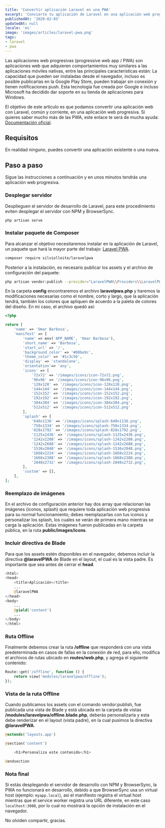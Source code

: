 ```yaml
---
title: 'Convertir aplicación Laravel en una PWA'
excerpt: 'Convierte tu aplicación de Laravel en una aplicación web progresiva (PWA) en minutos, para que pueda ser instalada en dispositivos móviles y de escritorio.'
publishedAt: '2020-02-05'
updatedAt: null
locale: 'es'
image: 'images/articles/laravel-pwa.png'
tags:
- laravel
- pwa
---
```


Las aplicaciones web progresivas (progressive web app / PWA) son aplicaciones web que adquieren comportamientos muy similares a las aplicaciones móviles nativas, entre las principales características están: La capacidad que pueden ser instaladas desde el navegador, incluso es posible publicarlas en la Google Play Store, pueden trabajar sin conexión y tienen notificaciones push. Esta tecnología fue creada por Google e incluso Microsoft ha decidido dar soporte en su tienda de aplicaciones para Windows.

El objetivo de este artículo es que podamos convertir una aplicación web con Laravel, común y corriente, en una aplicación web progresiva. Si quieres saber mucho más de las PWA, este enlace te será de mucha ayuda: [Documentación oficial](https://developers.google.com/web/fundamentals/codelabs/your-first-pwapp?hl=es).

<lite-youtube videoid="4af3btW1foc" disablenoscript></lite-youtube>

## Requisitos

En realidad ninguno, puedes convertir una aplicación existente o una nueva.

## Paso a paso

Sigue las instrucciones a continuación y en unos minutos tendrás una aplicación web progresiva.

### Desplegar servidor

Desplieguen el servidor de desarrollo de Laravel, para este procedimiento eviten desplegar el servidor con NPM y BrowserSync.

```bash
php artisan serve
```

### Instalar paquete de Composer

Para alcanzar el objetivo necesitaremos instalar en la aplicación de Laravel, un paquete que hará la mayor parte del trabajo: [Laravel PWA](https://github.com/silviolleite/laravel-pwa).

```bash
composer require silviolleite/laravelpwa
```

Posterior a la instalación, es necesario publicar los assets y el archivo de configuración del paquete:

```bash
php artisan vendor:publish --provider="LaravelPWA\\Providers\\LaravelPWAServiceProvider"
```

<article-ad></article-ad>

En la carpeta **config** encontraremos el archivo **laravelpwa.php** y haremos la modificaciones necesarias como el nombre, corto y largo, que la aplicación tendrá, también los colores que apliquen de acuerdo a la paleta de colores del diseño. En mi caso, el archivo quedó así:

```php
<?php

return [
    'name' => 'Omar Barbosa',
    'manifest' => [
        'name' => env('APP_NAME', 'Omar Barbosa'),
        'short_name' => 'Barbosa',
        'start_url' => '/',
        'background_color' => '#00be9c',
        'theme_color' => '#1c3c50',
        'display' => 'standalone',
        'orientation'=> 'any',
        'icons' => [
            '72x72' => '/images/icons/icon-72x72.png',
            '96x96' => '/images/icons/icon-96x96.png',
            '128x128' => '/images/icons/icon-128x128.png',
            '144x144' => '/images/icons/icon-144x144.png',
            '152x152' => '/images/icons/icon-152x152.png',
            '192x192' => '/images/icons/icon-192x192.png',
            '384x384' => '/images/icons/icon-384x384.png',
            '512x512' => '/images/icons/icon-512x512.png'
        ],
        'splash' => [
            '640x1136' => '/images/icons/splash-640x1136.png',
            '750x1334' => '/images/icons/splash-750x1334.png',
            '828x1792' => '/images/icons/splash-828x1792.png',
            '1125x2436' => '/images/icons/splash-1125x2436.png',
            '1242x2208' => '/images/icons/splash-1242x2208.png',
            '1242x2688' => '/images/icons/splash-1242x2688.png',
            '1536x2048' => '/images/icons/splash-1536x2048.png',
            '1668x2224' => '/images/icons/splash-1668x2224.png',
            '1668x2388' => '/images/icons/splash-1668x2388.png',
            '2048x2732' => '/images/icons/splash-2048x2732.png',
        ],
        'custom' => [],
    ],
];
```

### Reemplazo de imágenes

En el archivo de configuración anterior hay dos array que relacionan las imágenes (iconos, splash) que requiere toda aplicación web progresiva para su normal funcionamiento; debes reemplazarlas con tus iconos y personalizar los splash, los cuales se verán de primera mano mientras se carga la aplicación. Estas imágenes fueron publicadas en la carpeta pública, en la ruta **public/images/icons**.

### Incluir directiva de Blade

Para que los assets estén disponibles en el navegador, debemos incluir la directiva **@laravelPWA** de Blade en el layout, el cual es la vista padre. Es importante que sea antes de cerrar el **head**.

```php
<html>
<head>
    <title>Aplicación</title>
    ...
    @laravelPWA
</head>
<body>
    ...
    @yield('content')
    ...
</body>
</html>
```

### Ruta Offline

Finalmente debemos crear la ruta **/offline** que responderá con una vista predeterminada en casos de fallas en la conexión de red, para ello, modifica el archivos de rutas ubicado en **routes/web.php**, y agrega el siguiente contenido:

```php
Route::get('/offline', function () {    
    return view('modules/laravelpwa/offline');
});
```

### Vista de la ruta Offline

Cuando publicamos los assets con el comando vendor:publish, fue publicada una vista de Blade y está ubicada en la carpeta de vistas **/modules/laravelpwa/offline.blade.php**, deberás personalizarla y esta debe renderizar en el layout (vista padre), en la cual pusimos la directiva **@laravelPWA**.

```php
@extends('layouts.app')

@section('content')

    <h1>Personaliza este contenido</h1>

@endsection
```

### Nota final

Si estás desplegando el servidor de desarrollo con NPM y BrowserSync, la PWA no funcionará en desarrollo, debido a que BrowserSync usa un virtual host (ejemplo: `myapp.local`), así el manifiesto registra el virtual host mientras que el service worker registra una URL diferente, en este caso `localhost:3000`, por lo cual no mostrará la opción de instalación en el navegador.

No olviden compartir, gracias.